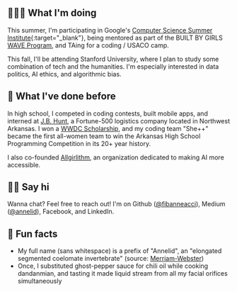 ---
---

## 👩🏻‍💻 What I'm doing

This summer, I'm participating in Google's [Computer Science Summer Institute](https://buildyourfuture.withgoogle.com/programs/computer-science-summer-institute/){:target="_blank"}, being mentored as part of the BUILT BY GIRLS [WAVE Program](https://www.builtbygirls.com/about-wave), and TAing for a coding / USACO camp.

This fall, I'll be attending Stanford University, where I plan to study some combination of tech and the humanities. I'm especially interested in data politics, AI ethics, and algorithmic bias.

## 🦕 What I've done before

In high school, I competed in coding contests, built mobile apps, and interned at [J.B. Hunt](https://www.jbhunt.com), a Fortune-500 logistics company located in Northwest Arkansas. I won a [WWDC Scholarship](https://developer.apple.com/wwdc19/scholarships/), and my coding team "She++" became the first all-women team to win the Arkansas High School Programming Competition in its 20+ year history.

I also co-founded [Allgirlithm](https://www.allgirlithm.org), an organization dedicated to making AI more accessible.

## 👋🏻 Say hi

Wanna chat? Feel free to reach out! I'm on Github ([@fibanneacci](https://github.com/fibanneacci)), Medium ([@annelid](https://medium.com/@annelid)), Facebook, and LinkedIn.

## 🤪 Fun facts

- My full name (sans whitespace) is a prefix of "Annelid", an "elongated segmented coelomate invertebrate" (source: [Merriam-Webster](https://www.merriam-webster.com/dictionary/annelid))
- Once, I substituted ghost-pepper sauce for chili oil while cooking dandanmian, and tasting it made liquid stream from all my facial orifices simultaneously
